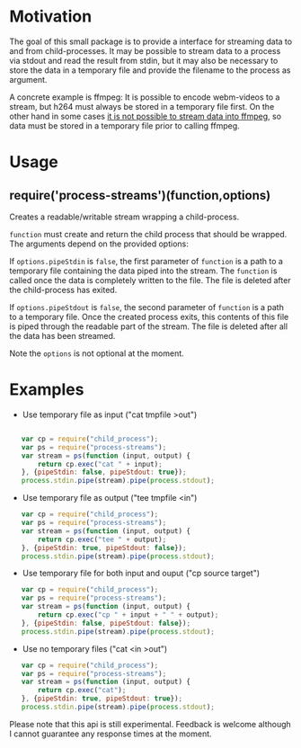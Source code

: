Motivation
==========

The goal of this small package is to provide a interface for streaming data to
and from child-processes. It may be possible to stream data to a process via stdout
and read the result from stdin, but it may also be necessary to store the data in a
temporary file and provide the filename to the process as argument.

A concrete example is ffmpeg: It is possible to encode webm-videos to a stream,
but h264 must always be stored in a temporary file first. On the other hand in some cases
[it is not possible to stream data into ffmpeg](http://superuser.com/questions/822500/pipe-issue-with-ffmpeg),
so data must be stored in a temporary file prior to calling ffmpeg.



Usage
=====

require('process-streams')(function,options)
---------------------------------------------

Creates a readable/writable stream wrapping a child-process.

`function` must create and return the child process that should be wrapped. The arguments
depend on the provided options:

If `options.pipeStdin` is `false`, the first parameter of `function` is a path to a temporary file
containing the data piped into the stream. The `function` is called once the data is completely
written to the file. The file is deleted after the child-process has exited.

If `options.pipeStdout` is `false`, the second parameter of `function` is a path to a temporary file.
Once the created process exits, this contents of this file is piped through the readable part of the stream.
The file is deleted after all the data has been streamed.

Note the `options` is not optional at the moment.

Examples
========
* Use temporary file as input ("cat tmpfile >out")
``` js

   var cp = require("child_process");
   var ps = require("process-streams");
   var stream = ps(function (input, output) {
       return cp.exec("cat " + input);
   }, {pipeStdin: false, pipeStdout: true});
   process.stdin.pipe(stream).pipe(process.stdout);
```

* Use temporary file as output ("tee tmpfile <in")
``` js
   var cp = require("child_process");
   var ps = require("process-streams");
   var stream = ps(function (input, output) {
       return cp.exec("tee " + output);
   }, {pipeStdin: true, pipeStdout: false});
   process.stdin.pipe(stream).pipe(process.stdout);
```

* Use temporary file for both input and ouput ("cp source target")
``` js
   var cp = require("child_process");
   var ps = require("process-streams");
   var stream = ps(function (input, output) {
       return cp.exec("cp " + input + " " + output);
   }, {pipeStdin: false, pipeStdout: false});
   process.stdin.pipe(stream).pipe(process.stdout);
```

* Use no temporary files ("cat &lt;in >out")
``` js
   var cp = require("child_process");
   var ps = require("process-streams");
   var stream = ps(function (input, output) {
       return cp.exec("cat");
   }, {pipeStdin: true, pipeStdout: true});
   process.stdin.pipe(stream).pipe(process.stdout);
```


Please note that this api is still experimental. Feedback is welcome although I cannot guarantee any response times at the moment.
